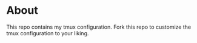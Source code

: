 # About
This repo contains my tmux configuration. Fork this repo to customize the tmux configuration to your liking.
